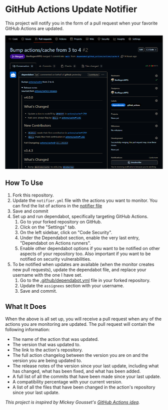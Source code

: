 # GitHub Actions Update Notifier

This project will notify you in the form of a pull request when your favorite GitHub Actions are updated.

![Screenshot of an example run of this project, showing the pull request that was automatically created when it notified about updating actions/cache from version 3 to 4](image.png)

## How To Use
1. Fork this repository.
2. Update the `notifier.yml` file with the actions you want to monitor. You can find the list of actions in the [notifier file](.github/workflows/notifier.yml)
3. Save and commit
4. Set up and run dependabot, specifically targeting GitHub Actions.
   1. Go to your forked repository on GitHub.
   2. Click on the "Settings" tab.
   3. On the left sidebar, click on "Code Security".
   4. Under the Dependabot section, enable the very last entry, "Dependabot on Actions runners".
   5. Enable other dependabot options if you want to be notified on other aspects of your repository too. Also important if you want to be notified on security vulnerabilities.
5. To be notified when updates are available (when the monitor creates new pull requests), update the dependabot file, and replace your username with the one I have set.
   1. Go to the [.github/dependabot.yml](.github/dependabot.yml) file in your forked repository.
   2. Update the `assignees` section with your username.
   3. Save and commit.

## What It Does
When the above is all set up, you will receive a pull request when any of the actions you are monitoring are updated. The pull request will contain the following information:
- The name of the action that was updated.
- The version that was updated to.
- The link to the action's repository.
- The full action changelog between the version you are on and the version you are being updated to.
- The release notes of the version since your last update, including what has changed, what has been fixed, and what has been added.
- A full list of all the commits that have been made since your last update.
- A compatibility percentage with your current version.
- A list of all the files that have been changed in the action's repository since your last update.


*This project is inspired by Mickey Gousset's [GitHub Actions idea](https://github.com/devopselvis/dependabot-version-updates-example4).*